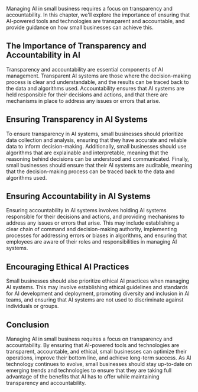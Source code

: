 

Managing AI in small business requires a focus on transparency and accountability. In this chapter, we'll explore the importance of ensuring that AI-powered tools and technologies are transparent and accountable, and provide guidance on how small businesses can achieve this.

The Importance of Transparency and Accountability in AI
-------------------------------------------------------

Transparency and accountability are essential components of AI management. Transparent AI systems are those where the decision-making process is clear and understandable, and the results can be traced back to the data and algorithms used. Accountability ensures that AI systems are held responsible for their decisions and actions, and that there are mechanisms in place to address any issues or errors that arise.

Ensuring Transparency in AI Systems
-----------------------------------

To ensure transparency in AI systems, small businesses should prioritize data collection and analysis, ensuring that they have accurate and reliable data to inform decision-making. Additionally, small businesses should use algorithms that are explainable and interpretable, meaning that the reasoning behind decisions can be understood and communicated. Finally, small businesses should ensure that their AI systems are auditable, meaning that the decision-making process can be traced back to the data and algorithms used.

Ensuring Accountability in AI Systems
-------------------------------------

Ensuring accountability in AI systems involves holding AI systems responsible for their decisions and actions, and providing mechanisms to address any issues or errors that arise. This may include establishing a clear chain of command and decision-making authority, implementing processes for addressing errors or biases in algorithms, and ensuring that employees are aware of their roles and responsibilities in managing AI systems.

Encouraging Ethical AI Practices
--------------------------------

Small businesses should also prioritize ethical AI practices when managing AI systems. This may involve establishing ethical guidelines and standards for AI development and deployment, promoting diversity and inclusion in AI teams, and ensuring that AI systems are not used to discriminate against individuals or groups.

Conclusion
----------

Managing AI in small business requires a focus on transparency and accountability. By ensuring that AI-powered tools and technologies are transparent, accountable, and ethical, small businesses can optimize their operations, improve their bottom line, and achieve long-term success. As AI technology continues to evolve, small businesses should stay up-to-date on emerging trends and technologies to ensure that they are taking full advantage of the benefits that AI has to offer while maintaining transparency and accountability.
